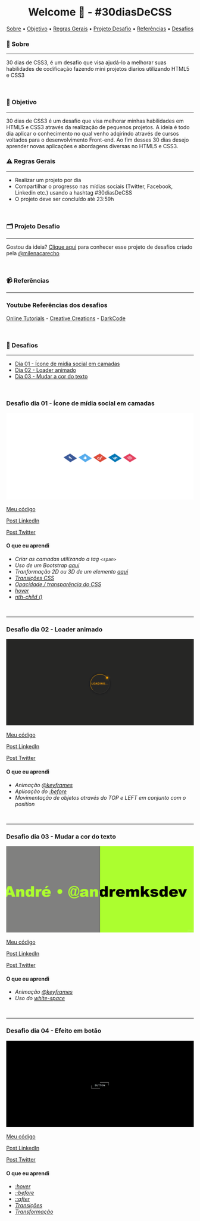 <div>

<h1 align="center">Welcome 👋 - #30diasDeCSS </h1>

</div>

<p align="center">
 <a href="#sobre">Sobre</a> •
 <a href="#objetivo">Objetivo</a> •
 <a href="#regra">Regras Gerais</a> •
 <a href="#projeto">Projeto Desafio</a> •
 <a href="#referencia">Referências</a> •
 <a href="#desafio">Desafios</a>
</p>

<h3 id="sobre"><strong>📝 Sobre</strong></h3>

<hr>
<p>30 dias de CSS3, é um desafio que visa ajudá-lo a melhorar suas habilidades de codificação fazendo mini projetos diarios utilizando HTML5 e CSS3</p>

<br>

<h3 id="objetivo"><strong>🚀 Objetivo</strong></h3>

<hr>
30 dias de CSS3 é um desafio que visa melhorar minhas habilidades em HTML5 e CSS3 através da realização de pequenos projetos. A ideia é todo dia aplicar o conhecimento no qual venho adqirindo através de cursos voltados para o desenvolvimento Front-end. Ao fim desses 30 dias desejo aprender novas aplicações e abordagens diversas no HTML5 e CSS3.

<br>

<h3 id="regra"><strong>⚠ Regras Gerais</strong></h3>

<hr>

- Realizar um projeto por dia
- Compartilhar o progresso nas mídias sociais (Twitter, Facebook, Linkedin etc.) usando a hashtag #30diasDeCSS
- O projeto deve ser concluído até 23:59h

<br>

<h3 id="projeto"><strong>🗂 Projeto Desafio</strong></h3>

<hr>

Gostou da ideia?
[Clique aqui](https://github.com/MilenaCarecho/30diasDeCSS) para conhecer esse projeto de desafios criado pela [@milenacarecho](https://github.com/MilenaCarecho)

<br>

<h3 id="referencia"><strong>📹 Referências</strong></h3>

<hr>

### Youtube Referências dos desafios

[Online Tutorials](https://www.youtube.com/channel/UCbwXnUipZsLfUckBPsC7Jog) -
[Creative Creations](https://www.youtube.com/channel/UCOKmVksbzoKJKmtu7rlEM1A) -
[DarkCode](https://www.youtube.com/channel/UCD3KVjbb7aq2OiOffuungzw)

<br>

<h3 id="desafio"><strong>🎯 Desafios</strong></h3>

<hr>

- [Dia 01 - Ícone de mídia social em camadas](#id01)
- [Dia 02 - Loader animado](#id02)
- [Dia 03 - Mudar a cor do texto](#id03)

<br>

### Desafio dia 01 - Ícone de mídia social em camadas <a name="id01"></a>

![Dia 01](./readme-assets/challenge-day01.gif)

[Meu código](https://github.com/andremksdev/30diasDeCSS-Challenge/tree/main/Desafios/dia-01)

[Post LinkedIn](https://www.linkedin.com/posts/andremksdev_30diasdecss-html-css-activity-6872239398147129344-KruK)

[Post Twitter](https://twitter.com/andremksdev/status/1466475017739419662?s=20)

#### O que eu aprendi

- _Criar as camadas utilizando a tag `<span>`_
- _Uso de um Bootstrap [aqui](https://www.bootstrapcdn.com/fontawesome/)_
- _Tranformação 2D ou 3D de um elemento [aqui](https://www.w3schools.com/cssref/css3_pr_transform.asp)_
- _[Transições CSS](https://developer.mozilla.org/pt-BR/docs/Web/CSS/CSS_Transitions/Using_CSS_transitions)_
- _[Opacidade / transparência do CSS](https://developer.mozilla.org/pt-BR/docs/Web/CSS/opacity)_
- _[hover](https://developer.mozilla.org/pt-BR/docs/Web/CSS/:hover)_
- _[nth-child ()](https://developer.mozilla.org/pt-BR/docs/Web/CSS/:nth-child)_

<br>
<hr>

### Desafio dia 02 - Loader animado <a name="id02"></a>

![Dia 02](./readme-assets/challenge-day02.gif)

[Meu código](https://github.com/andremksdev/30diasDeCSS-Challenge/tree/main/Desafios/dia-02)

[Post LinkedIn](https://www.linkedin.com/posts/andremksdev_30diasdecss-challengecss-30diasdecss-activity-6872549412548161536-ZaPD)

[Post Twitter](https://twitter.com/andremksdev/status/1466790064277659655?s=20)

#### O que eu aprendi

- _Animação [@keyframes](https://developer.mozilla.org/pt-BR/docs/Web/CSS/@keyframes)_
- _Aplicação do [:before](https://developer.mozilla.org/pt-BR/docs/Web/CSS/::before)_
- _Movimentação de objetos através do TOP e LEFT em conjunto com o position_

<br>
<hr>

### Desafio dia 03 - Mudar a cor do texto <a name="id03"></a>

![Dia 03](./readme-assets/challenge-day03.gif)

[Meu código](https://github.com/andremksdev/30diasDeCSS-Challenge/tree/main/Desafios/dia-03)

[Post LinkedIn](https://www.linkedin.com/posts/andremksdev_30diasdecss-challengecss-30diasdecss-activity-6872973929447731200-OxWw)

[Post Twitter](https://twitter.com/andremksdev/status/1467209035267125266?s=20)

#### O que eu aprendi

- _Animação [@keyframes](https://developer.mozilla.org/pt-BR/docs/Web/CSS/@keyframes)_
- _Uso do [white-space](https://developer.mozilla.org/pt-BR/docs/Web/CSS/white-space)_

<br>
<hr>

### Desafio dia 04 - Efeito em botão <a name="id04"></a>

![Dia 03](./readme-assets/challenge-day04.gif)

[Meu código](https://github.com/andremksdev/30diasDeCSS-Challenge/tree/main/Desafios/dia-04)

[Post LinkedIn](https://www.linkedin.com/posts/andremksdev_30diasdecss-challengecss-30diasdecss-activity-6872973929447731200-OxWw)

[Post Twitter](https://twitter.com/andremksdev/status/1467209035267125266?s=20)

#### O que eu aprendi

- _[:hover](https://www.w3schools.com/cssref/sel_hover.asp)_
- _[::before](https://www.w3schools.com/cssref/sel_before.asp)_
- _[::after](https://www.w3schools.com/cssref/sel_after.asp)_
- _[Transições](https://www.w3schools.com/css/css3_transitions.asp)_
- _[Transformação](https://www.w3schools.com/cssref/css3_pr_transform.asp)_
